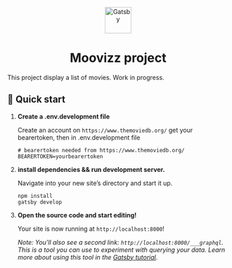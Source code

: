 <p align="center">
  <a href="https://www.gatsbyjs.org">
    <img alt="Gatsby" src="https://www.gatsbyjs.org/monogram.svg" width="60" />
  </a>
</p>
<h1 align="center">
  Moovizz project
</h1>

This project display a list of movies.
Work in progress.

## 🚀 Quick start

1.  **Create a .env.development file**

    Create an account on `https://www.themoviedb.org/`
    get your bearertoken, then in .env.development file

    ```shell
    # bearertoken needed from https://www.themoviedb.org/
    BEARERTOKEN=yourbearertoken
    ```

1.  **install dependencies && run development server.**

    Navigate into your new site’s directory and start it up.

    ```shell
    npm install
    gatsby develop
    ```

1.  **Open the source code and start editing!**

    Your site is now running at `http://localhost:8000`!

    _Note: You'll also see a second link: _`http://localhost:8000/___graphql`_. This is a tool you can use to experiment with querying your data. Learn more about using this tool in the [Gatsby tutorial](https://www.gatsbyjs.org/tutorial/part-five/#introducing-graphiql)._
